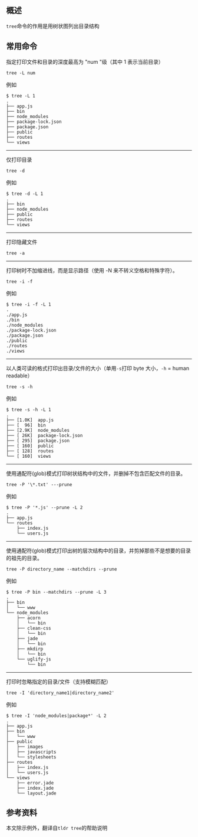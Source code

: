 [//title]: (linux-tree命令详解)
[//englishtitle]: (linux-tree-command-in-detail)
[//category]: (linux)
[//tags]: (linux,tree,打印目录结构)
[//createtime]: (20200514)
[//updatetime]: (20200514)

## 概述

`tree`命令的作用是用树状图列出目录结构

## 常用命令

指定打印文件和目录的深度最高为 "num "级（其中 1 表示当前目录）

```text
tree -L num
```

例如

```text
$ tree -L 1
.
├── app.js
├── bin
├── node_modules
├── package-lock.json
├── package.json
├── public
├── routes
└── views
```

---

仅打印目录

```text
tree -d
```

例如

```text
$ tree -d -L 1
.
├── bin
├── node_modules
├── public
├── routes
└── views
```

---

打印隐藏文件

```text
tree -a
```

---

打印树时不加缩进线，而是显示路径（使用 -N 来不转义空格和特殊字符）。

```text
tree -i -f
```

例如

```text
$ tree -i -f -L 1
.
./app.js
./bin
./node_modules
./package-lock.json
./package.json
./public
./routes
./views
```

---

以人类可读的格式打印出目录/文件的大小（单用`-s`打印 byte 大小，`-h` = human readable）

```text
tree -s -h
```

例如

```text
$ tree -s -h -L 1
.
├── [1.0K]  app.js
├── [  96]  bin
├── [2.9K]  node_modules
├── [ 26K]  package-lock.json
├── [ 295]  package.json
├── [ 160]  public
├── [ 128]  routes
└── [ 160]  views
```

---

使用通配符(glob)模式打印树状结构中的文件，并删掉不包含匹配文件的目录。

```text
tree -P '\*.txt' ---prune
```

例如

```text
$ tree -P '*.js' --prune -L 2
.
├── app.js
└── routes
    ├── index.js
    └── users.js
```

---

使用通配符(glob)模式打印出树的层次结构中的目录，并剪掉那些不是想要的目录的祖先的目录。

```text
tree -P directory_name --matchdirs --prune
```

例如

```text
$ tree -P bin --matchdirs --prune -L 3
.
├── bin
│   └── www
└── node_modules
    ├── acorn
    │   └── bin
    ├── clean-css
    │   └── bin
    ├── jade
    │   └── bin
    ├── mkdirp
    │   └── bin
    └── uglify-js
        └── bin
```

---

打印时忽略指定的目录/文件（支持模糊匹配）

```text
tree -I 'directory_name1|directory_name2'
```

例如

```text
$ tree -I 'node_modules|package*' -L 2
.
├── app.js
├── bin
│   └── www
├── public
│   ├── images
│   ├── javascripts
│   └── stylesheets
├── routes
│   ├── index.js
│   └── users.js
└── views
    ├── error.jade
    ├── index.jade
    └── layout.jade
```

## 参考资料

本文除示例外，翻译自`tldr tree`的帮助说明
